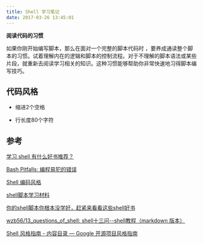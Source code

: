 ```yaml
---
title: Shell 学习笔记
date: 2017-03-26 13:45:01
---
```




**阅读代码的习惯**

如果你刚开始编写脚本，那么在面对一个完整的脚本代码时 ，要养成通读整个脚本的习惯。试着理解内在的逻辑和脚本的控制流程。对于不理解的脚本语法或某些片段，就重新去阅读学习相关的知识。这种习惯能够帮助你非常快速地习得脚本编写技巧。



## 代码风格

- 缩进2个空格

- 行长度80个字符



## 参考

[学习 shell 有什么好书推荐？](https://www.zhihu.com/question/19745611/answer/17278438)

[Bash Pitfalls: 编程易犯的错误](<http://kodango.com/bash-pitfalls-part-1>)

[Shell 编码风格](<http://kodango.com/shell-script-style>)

[shell脚本学习材料](<http://mingxinglai.com/cn/2013/12/material-of-shell/>)

[你的shell脚本你根本没学好，赶紧来看看这些shell好书](<http://www.jintiankansha.me/t/5Ml1997wUW>)

 [wzb56/13_questions_of_shell: shell十三问--shell教程（markdown 版本）](https://github.com/wzb56/13_questions_of_shell) 

 [Shell 风格指南 - 内容目录 — Google 开源项目风格指南](https://zh-google-styleguide.readthedocs.io/en/latest/google-shell-styleguide/contents/) 